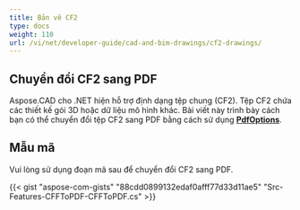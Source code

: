 ```yaml
---
title: Bản vẽ CF2
type: docs
weight: 110
url: /vi/net/developer-guide/cad-and-bim-drawings/cf2-drawings/
---
```


## **Chuyển đổi CF2 sang PDF**

Aspose.CAD cho .NET hiện hỗ trợ định dạng tệp chung (CF2). Tệp CF2 chứa các thiết kế gói 3D hoặc dữ liệu mô hình khác. Bài viết này trình bày cách bạn có thể chuyển đổi tệp CF2 sang PDF bằng cách sử dụng [**PdfOptions**](https://reference.aspose.com/cad/net/aspose.cad.imageoptions/pdfoptions).

## Mẫu mã

Vui lòng sử dụng đoạn mã sau để chuyển đổi CF2 sang PDF.

{{< gist "aspose-com-gists" "88cdd0899132edaf0afff77d33d11ae5" "Src-Features-CFFToPDF-CFFToPDF.cs" >}}
